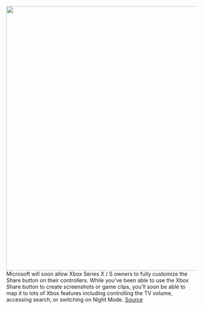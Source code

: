 <img src='https://cdn.vox-cdn.com/thumbor/Svqof2OmYCMayuK2XkMmdDV1rt4=/0x0:1525x864/1200x0/filters:focal(0x0:1525x864):no_upscale()/cdn.vox-cdn.com/uploads/chorus_asset/file/23226019/6a4FhGX.png' width='700px' /><br/>
Microsoft will soon allow Xbox Series X / S owners to fully customize the Share button on their controllers. While you've been able to use the Xbox Share button to create screenshots or game clips, you'll soon be able to map it to lots of Xbox features including controlling the TV volume, accessing search, or switching on Night Mode.
<a href='https://www.theverge.com/2022/2/8/22923287/xbox-share-button-remap-controller-customization-feature'> Source <a/>